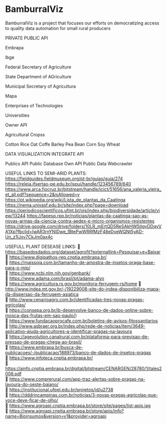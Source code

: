 # BamburralViz
BamburralViz is a project that focuses our efforts on democratizing access to quality data automation for small rural producers

PRIVATE PUBLIC API

Embrapa
 
Ibge
 
Federal Secretary of Agriculture

State Department of AGriculture

Municipal Secretary of Agricultura

Mapa

Enterprises of Technologies

Universities 

Owner API

Agricultural Cropss

Cotton
Rice
Oat
Coffe
Barley
Pea
Bean
Corn
Soy
Wheat

DATA VISUALIZATION INTEGRATE API

Publics API
Public Database
Own API
Public Data Webcrawler

USEFUL LINKS TO SEMI-ARID PLANTS:
https://fieldguides.fieldmuseum.org/pt-br/guias/guia/274
https://releia.ifsertao-pe.edu.br/jspui/handle/123456789/640
https://www.arca.fiocruz.br/bitstream/handle/icict/51656/ana_valeria_vieira_et_all.pdf?sequence=2&isAllowed=y
https://pt.wikipedia.org/wiki/Lista_de_plantas_da_Caatinga
https://nema.univasf.edu.br/site/index.php?page=download
https://periodicoscientificos.ufmt.br/ojs/index.php/biodiversidade/article/view/13244
https://fapesq.rpp.br/noticias/plantas-da-caatinga-sao-as-novas-armas-da-ciencia-contra-aedes-e-micro-organismos-resistentes
https://drive.google.com/drive/folders/10LR_mErtQD5ReSAkHW5itgvDDqyVA1Xp?fbclid=IwAR3rnYNIDwe_1BtePwWRRfMzF48eDveWQNt5yAD-Un_z1lJxv7CkJm0ax4c


USEFULL PLANT DESEASE LINKS: 
:link: https://basedosdados.org/dataset/agrofit?externallink=Pesquisar+e+Baixar  
:link: https://www.digipathos-rep.cnptia.embrapa.br/  
:link: https://maissoja.com.br/tamanho-de-amostra-de-insetos-praga-base-para-o-mip/  
:link: https://www.ncbi.nlm.nih.gov/genbank/  
:link: https://www.adama.com/brasil/pt/adama-alvo  
:link: https://www.agricultura.rs.gov.br/monitora-ferrugem-rs/home
:link: http://www.indea.mt.gov.br/-/19229008-site-do-indea-disponibiliza-mapa-da-dispersao-da-ferrugem-asiatica  
:link: http://www.cenarioagro.com.br/identificadas-tres-novas-pragas-agricolas/  
:link: https://consepa.org.br/ib-desenvolve-banco-de-dados-online-sobre-mosca-das-frutas-em-sao-paulo/)  
:link: https://www.fundacaoprocafe.com.br/boletins-de-avisos-fitossanitarios  
:link: http://www.asbraer.org.br/index.php/rede-de-noticias/item/3649-aplicativo-ajuda-agricultores-a-identificar-pragas-na-lavoura  
:link: https://agevolution.canalrural.com.br/plataforma-para-previsao-de-pressao-de-pragas-chega-ao-brasil/  
:link: https://www.embrapa.br/busca-de-publicacoes/-/publicacao/188973/banco-de-dados-de-insetos-pragas  
:link: https://www.infoteca.cnptia.embrapa.br/  
:link: https://ainfo.cnptia.embrapa.br/digital/bitstream/CENARGEN/28780/1/tales2006.pdf  
:link: https://www.comprerural.com/app-traz-alertas-sobre-pragas-na-lavoura-do-oeste-baiano/  
:link: https://institucional.ufpel.edu.br/projetos/id/u2738  
:link: https://dddrincampinas.com.br/noticias/3-novas-pragas-agricolas-que-voce-deve-ficar-de-olho/  
:link: https://www.agroapi.cnptia.embrapa.br/store/site/pages/list-apis.jag  
:link: https://www.agroapi.cnptia.embrapa.br/store/apis/info?name=Bioinsumos&version=v1&provider=agroapi  
